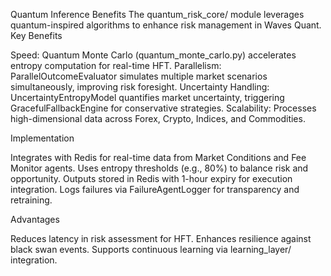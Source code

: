 Quantum Inference Benefits
The quantum_risk_core/ module leverages quantum-inspired algorithms to enhance risk management in Waves Quant.
Key Benefits

Speed: Quantum Monte Carlo (quantum_monte_carlo.py) accelerates entropy computation for real-time HFT.
Parallelism: ParallelOutcomeEvaluator simulates multiple market scenarios simultaneously, improving risk foresight.
Uncertainty Handling: UncertaintyEntropyModel quantifies market uncertainty, triggering GracefulFallbackEngine for conservative strategies.
Scalability: Processes high-dimensional data across Forex, Crypto, Indices, and Commodities.

Implementation

Integrates with Redis for real-time data from Market Conditions and Fee Monitor agents.
Uses entropy thresholds (e.g., 80%) to balance risk and opportunity.
Outputs stored in Redis with 1-hour expiry for execution integration.
Logs failures via FailureAgentLogger for transparency and retraining.

Advantages

Reduces latency in risk assessment for HFT.
Enhances resilience against black swan events.
Supports continuous learning via learning_layer/ integration.
